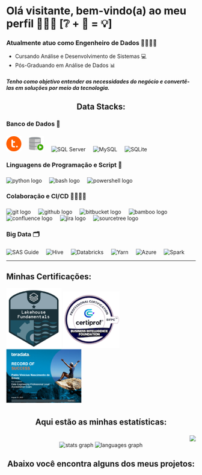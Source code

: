 <br clear="both">

<h1 align="left">Olá visitante, bem-vindo(a) ao meu perfil 👋🏾😁    [❔ + 🧠 = 💡] </h1>

### Atualmente atuo como Engenheiro de Dados 👨🏾‍💻🎲

+ Cursando Análise e Desenvolvimento de Sistemas 💻 <br/>
+ Pós-Graduando em Análise de Dados 📊

<h5 align="left">Tenho como objetivo entender as necessidades do negócio e convertê-las em soluções por meio da tecnologia.</h5>

###

<h2 align="center">Data Stacks:</h2>

###

<h3 align="left">Banco de Dados 💾</h3>

###

<div align="left">
  <img src="https://raw.githubusercontent.com/pblovns/data-stack/main/teradata-database.svg" height="40" title="Teradata"  />
  <img width="12" />
  <img src="https://raw.githubusercontent.com/pblovns/data-stack/main/oracle-logo-img.svg" height="40" title="Oracle"  />
  <img width="12" />
  <img src="https://cdn.jsdelivr.net/gh/devicons/devicon/icons/microsoftsqlserver/microsoftsqlserver-plain.svg" height="40" title="SQL Server"  />
  <img width="12" />
  <img src="https://cdn.brandfetch.io/idBdG8DdKe/theme/dark/logo.svg?c=1dxbfHSJFAPEGdCLU4o5B" height="40" title="MySQL"  />
  <img width="12" />
  <img src="https://skillicons.dev/icons?i=sqlite" height="40" title="SQLite"  />
</div>

###

<h3 align="left">Linguagens de Programação e Script 🔋</h3>

###

<div align="left">
  <img src="https://cdn.jsdelivr.net/gh/devicons/devicon/icons/python/python-original.svg" height="40" alt="python logo"  />
  <img width="12" />
  <img src="https://cdn.simpleicons.org/gnubash/4EAA25" height="40" alt="bash logo"  />
  <img width="12" />
  <img src="https://skillicons.dev/icons?i=powershell" height="40" alt="powershell logo"  />
</div>

###

<h3 align="left">Colaboração e CI/CD 🫱🏼‍🫲🏾</h3>

###

<div align="left">
  <img src="https://skillicons.dev/icons?i=git" height="40" alt="git logo"  />
  <img width="12" />
  <img src="https://skillicons.dev/icons?i=github" height="40" alt="github logo"  />
  <img width="12" />
  <img src="https://cdn.simpleicons.org/bitbucket/0052CC" height="40" alt="bitbucket logo"  />
  <img width="12" />
  <img src="https://cdn.simpleicons.org/bamboo/0052CC" height="40" alt="bamboo logo"  />
  <img width="12" />
  <img src="https://cdn.jsdelivr.net/gh/devicons/devicon/icons/confluence/confluence-original.svg" height="40" alt="confluence logo"  />
  <img width="12" />
  <img src="https://cdn.jsdelivr.net/gh/devicons/devicon/icons/jira/jira-original.svg" height="40" alt="jira logo"  />
  <img width="12" />
  <img src="https://cdn.simpleicons.org/sourcetree/0052CC" height="40" alt="sourcetree logo"  />
</div>

###

<h3 align="left">Big Data 🗂️</h3>

###

<div align="left">
  <img src="https://cdn.brandfetch.io/id9BcgbRZ0/theme/dark/logo.svg?c=1dxbfHSJFAPEGdCLU4o5B" height="35" title="SAS Guide"  />
  <img width="12" />
  <img src="https://cdn.jsdelivr.net/gh/devicons/devicon@latest/icons/hadoop/hadoop-original.svg" height="40" title="Hive"  />
  <img width="12" />
  <img src="https://cdn.brandfetch.io/idSUrLOWbH/idEHbzBDZC.svg?c=1dxbfHSJFAPEGdCLU4o5B" height="40" title="Databricks"  />
  <img width="12" />
  <img src="https://cdn.jsdelivr.net/gh/devicons/devicon@latest/icons/yarn/yarn-original-wordmark.svg" height="40" title="Yarn"  />
  <img width="12" />
  <img src="https://skillicons.dev/icons?i=azure" height="40" title="Azure" />
  <img width="12" />
  <img src="https://cdn.jsdelivr.net/gh/devicons/devicon@latest/icons/apachespark/apachespark-original-wordmark.svg" height="40" title="Spark" />
</div>

----

###

## Minhas Certificações:
<p align="left">
  <img src="https://raw.githubusercontent.com/pblovns/data-stack/main/lakehouse-fundamentals.png" width="147">
  <img src="https://raw.githubusercontent.com/pblovns/data-stack/main/business-intelligence-foundation-professional-certi.png" width="150">
  <img src="https://raw.githubusercontent.com/pblovns/data-stack/main/Data-Engineering-Professional-Level-Exam.png" width="200">
</p>

###

<h2 align="center">Aqui estão as minhas estatísticas:</h2>

###

<img align="right" src="https://visitor-badge.laobi.icu/badge?page_id=pblovns.pblovns&left_color=gray&right_color=blue"  />

###

<br clear="both">

<div align="center">
  <img src="https://github-readme-stats.vercel.app/api?username=pblovns&hide_title=false&hide_rank=false&show_icons=true&include_all_commits=true&count_private=true&disable_animations=false&theme=noctis_minimus&locale=pt-br&hide_border=false&order=1" height="150" alt="stats graph"  />
  <img src="https://github-readme-stats.vercel.app/api/top-langs?username=pblovns&locale=pt-br&hide_title=false&layout=compact&card_width=320&langs_count=5&theme=noctis_minimus&hide_border=false&order=2" height="350" alt="languages graph"  />
</div>

###

<h2 align="center">Abaixo você encontra alguns dos meus projetos:</h2>

###
